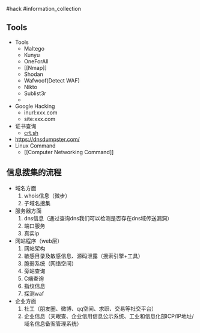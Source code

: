 #hack #information_collection 
 ## Tools
- Tools
	- Maltego
	- Kunyu
	- OneForAll
	- [[Nmap]]
	- Shodan
	- Wafwoof(Detect WAF)
	- Nikto
	- Sublist3r
	- 
- Google Hacking
	- inurl:xxx.com
	- site:xxx.com
- 证书查询
	- [crt.sh](https://crt.sh)
- https://dnsdumpster.com/
- Linux Command
	- [[Computer Networking Command]]

## 信息搜集的流程
- 域名方面
	1. whois信息（微步）
	2. 子域名搜集
- 服务器方面
	1. dns信息（通过查询dns我们可以检测是否存在dns域传送漏洞）
	2. 端口服务
	3. 真实ip
- 网站程序（web层）
	1. 网站架构
	2. 敏感目录及敏感信息、源码泄露（搜索引擎+工具）
	3. 脆弱系统（网络空间）
	4. 旁站查询
	5. C端查询
	6. 指纹信息 
	7. 探测waf
- 企业方面
	1. 社工（朋友圈、微博、qq空间、求职、交易等社交平台）
	2. 企业信息（天眼查、企业信用信息公示系统、工业和信息化部ICP/IP地址/域名信息备案管理系统）
